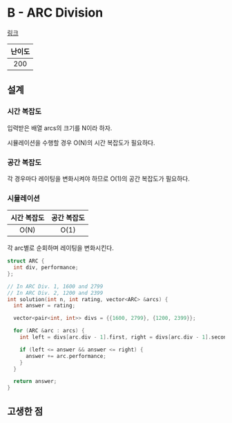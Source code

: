 # B - ARC Division

[링크](https://atcoder.jp/contests/abc384/tasks/abc384_b)

| 난이도 |
| :----: |
|  200   |

## 설계

### 시간 복잡도

입력받은 배열 arcs의 크기를 N이라 하자.

시뮬레이션을 수행할 경우 O(N)의 시간 복잡도가 필요하다.

### 공간 복잡도

각 경우마다 레이팅을 변화시켜야 하므로 O(1)의 공간 복잡도가 필요하다.

### 시뮬레이션

| 시간 복잡도 | 공간 복잡도 |
| :---------: | :---------: |
|    O(N)     |    O(1)     |

각 arc별로 순회하며 레이팅을 변화시킨다.

```cpp
struct ARC {
  int div, performance;
};

// In ARC Div. 1, 1600 and 2799
// In ARC Div. 2, 1200 and 2399
int solution(int n, int rating, vector<ARC> &arcs) {
  int answer = rating;

  vector<pair<int, int>> divs = {{1600, 2799}, {1200, 2399}};

  for (ARC &arc : arcs) {
    int left = divs[arc.div - 1].first, right = divs[arc.div - 1].second;

    if (left <= answer && answer <= right) {
      answer += arc.performance;
    }
  }

  return answer;
}
```

## 고생한 점
